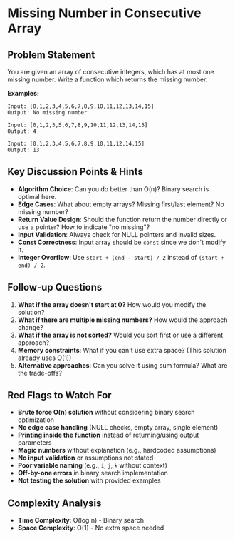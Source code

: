 # Missing Number in Consecutive Array

## Problem Statement

You are given an array of consecutive integers, which has at most one missing number. Write a function which returns the missing number.

**Examples:**

```
Input: [0,1,2,3,4,5,6,7,8,9,10,11,12,13,14,15]
Output: No missing number

Input: [0,1,2,3,5,6,7,8,9,10,11,12,13,14,15]
Output: 4

Input: [0,1,2,3,4,5,6,7,8,9,10,11,12,14,15]
Output: 13
```

## Key Discussion Points & Hints

- **Algorithm Choice**: Can you do better than O(n)? Binary search is optimal here.
- **Edge Cases**: What about empty arrays? Missing first/last element? No missing number?
- **Return Value Design**: Should the function return the number directly or use a pointer? How to indicate "no missing"?
- **Input Validation**: Always check for NULL pointers and invalid sizes.
- **Const Correctness**: Input array should be `const` since we don't modify it.
- **Integer Overflow**: Use `start + (end - start) / 2` instead of `(start + end) / 2`.

## Follow-up Questions

1. **What if the array doesn't start at 0?** How would you modify the solution?
2. **What if there are multiple missing numbers?** How would the approach change?
3. **What if the array is not sorted?** Would you sort first or use a different approach?
4. **Memory constraints**: What if you can't use extra space? (This solution already uses O(1))
5. **Alternative approaches**: Can you solve it using sum formula? What are the trade-offs?

## Red Flags to Watch For

- **Brute force O(n) solution** without considering binary search optimization
- **No edge case handling** (NULL checks, empty array, single element)
- **Printing inside the function** instead of returning/using output parameters
- **Magic numbers** without explanation (e.g., hardcoded assumptions)
- **No input validation** or assumptions not stated
- **Poor variable naming** (e.g., `i`, `j`, `k` without context)
- **Off-by-one errors** in binary search implementation
- **Not testing the solution** with provided examples

## Complexity Analysis

- **Time Complexity**: O(log n) - Binary search
- **Space Complexity**: O(1) - No extra space needed
